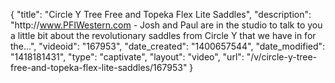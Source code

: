 {
    "title": "Circle Y Tree Free and Topeka Flex Lite Saddles",
    "description": "http:\/\/www.PFIWestern.com - Josh and Paul are in the studio to talk to you a little bit about the revolutionary saddles from Circle Y that we have in for the...",
    "videoid": "167953",
    "date_created": "1400657544",
    "date_modified": "1418181431",
    "type": "captivate",
    "layout": "video",
    "url": "\/v\/circle-y-tree-free-and-topeka-flex-lite-saddles\/167953"
}